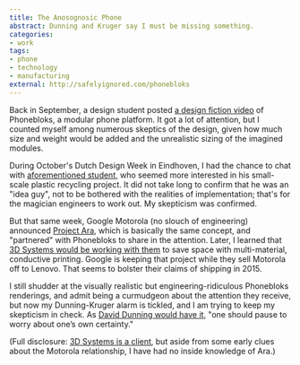 ```yaml
---
title: The Anosognosic Phone
abstract: Dunning and Kruger say I must be missing something.
categories:
- work
tags:
- phone
- technology
- manufacturing
external: http://safelyignored.com/phonebloks
---
```

Back in September, a design student posted [a design fiction video](http://youtu.be/oDAw7vW7H0c) of Phonebloks, a modular phone platform. It got a lot of attention, but I counted myself among numerous skeptics of the design, given how much size and weight would be added and the unrealistic sizing of the imagined modules.

During October's Dutch Design Week in Eindhoven, I had the chance to chat with [aforementioned student](http://news.davehakkens.nl/), who seemed more interested in his small-scale plastic recycling project. It did not take long to confirm that he was an "idea guy", not to be bothered with the realities of implementation; that's for the magician engineers to work out. My skepticism was confirmed.

But that same week, Google Motorola (no slouch of engineering) announced [Project Ara](http://www.projectara.com/), which is basically the same concept, and "partnered" with Phonebloks to share in the attention. Later, I learned that [3D Systems would be working with them](http://www.3dsystems.com/phonebloks-update-story-behind-ara) to save space with multi-material, conductive printing. Google is keeping that project while they sell Motorola off to Lenovo. That seems to bolster their claims of shipping in 2015.

I still shudder at the visually realistic but engineering-ridiculous Phonebloks renderings, and admit being a curmudgeon about the attention they receive, but now my Dunning-Kruger alarm is tickled, and I am trying to keep my skepticism in check. As [David Dunning would have it](http://arstechnica.com/science/2012/05/revisiting-why-incompetents-think-theyre-awesome/), "one should pause to worry about one’s own certainty."

(Full disclosure: [3D Systems is a client](https://theartificial.com/work/3DSystems-consumer.html), but aside from some early clues about the Motorola relationship, I have had no inside knowledge of Ara.)
